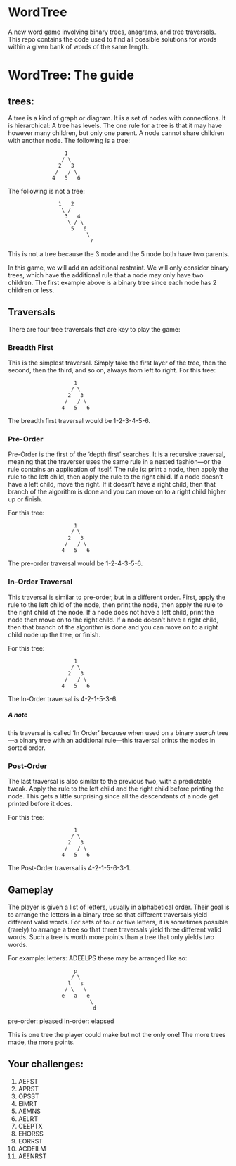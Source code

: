# WordTree
A new word game involving binary trees, anagrams, and tree traversals. This repo contains the code used to find all possible solutions for words within a given bank of words of the same length.

# WordTree: The guide

## trees: 
A tree is a kind of graph or diagram. It is a set of nodes with connections. It is hierarchical: A tree has levels. The one rule for a tree is that it may have however many children, but only one parent. A node cannot share children with another node. The following is a tree:

                      1
                     / \
                    2   3
                   /   / \
                  4   5   6

The following is not a tree:

                    1   2
                     \ /
                      3   4
                       \ / \
                        5   6
                             \
                              7

This is not a tree because the 3 node and the 5 node both have two parents.

In this game, we will add an additional restraint. We will only consider binary trees, which have the additional rule that a node may only have two children. The first example above is a binary tree since each node has 2 children or less.

## Traversals
There are four tree traversals that are key to play the game: 

### Breadth First
This is the simplest traversal. Simply take the first layer of the tree, then the second, then the third, and so on, always from left to right.
For this tree:
```
                     1
                    / \
                   2   3
                  /   / \
                 4   5   6
```
The breadth first traversal would be 1-2-3-4-5-6.

### Pre-Order
Pre-Order is the first of the ‘depth first’ searches. It is a recursive traversal, meaning that the traverser uses the same rule in a nested fashion—or the rule contains an application of itself. The rule is: print a node, then apply the rule to the left child, then apply the rule to the right child. If a node doesn’t have a left child, move the right. If it doesn’t have a right child, then that branch of the algorithm is done and you can move on to a right child higher up or finish.

For this tree:
```
                     1
                    / \
                   2   3
                  /   / \
                 4   5   6
```
The pre-order traversal would be 1-2-4-3-5-6.

### In-Order Traversal
This traversal is similar to pre-order, but in a different order. First, apply the rule to the left child of the node, then print the node, then apply the rule to the right child of the node. If a node does not have a left child, print the node then move on to the right child. If a node doesn’t have a right child, then that branch of the algorithm is done and you can move on to a right child node up the tree, or finish.

For this tree:
```
                     1
                    / \
                   2   3
                  /   / \
                 4   5   6
```
The In-Order traversal is 4-2-1-5-3-6. 

##### A note
this traversal is called ‘In Order’ because when used on a binary *search* tree—a binary tree with an additional rule—this traversal prints the nodes in sorted order.

### Post-Order
The last traversal is also similar to the previous two, with a predictable tweak. Apply the rule to the left child and the right child before printing the node. This gets a little surprising since all the descendants of a node get printed before it does.

For this tree:
```
                     1
                    / \
                   2   3
                  /   / \
                 4   5   6
```
The Post-Order traversal is 4-2-1-5-6-3-1.

## Gameplay
 The player is given a list of letters, usually in alphabetical order. Their goal is to arrange the letters in a binary tree so that different traversals yield different valid words. For sets of four or five letters, it is sometimes possible (rarely) to arrange a tree so that three traversals yield three different valid words. Such a tree is worth more points than a tree that only yields two words. 

For example: 
letters: ADEELPS
these may be arranged like so:
```
                     p
                    / \
                   l   s
                  / \   \
                 e   a   e
                          \
                           d
```
pre-order: pleased
in-order: elapsed

This is one tree the player could make but not the only one! The more trees made, the more points.

## Your challenges:
1. AEFST
2. APRST
3. OPSST
4. EIMRT
5. AEMNS
6. AELRT
7. CEEPTX
8. EHORSS
9. EORRST
10. ACDEILM
11. AEENRST